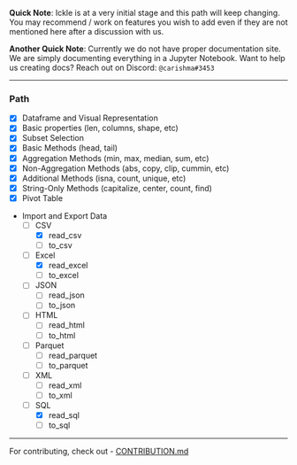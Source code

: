 <b>Quick Note</b>: Ickle is at a very initial stage and this path will keep changing. You may recommend / work on features you wish to add even if they are not mentioned here after a discussion with us.

<b>Another Quick Note</b>: Currently we do not have proper documentation site. We are simply documenting everything in a Jupyter Notebook. Want to help us creating docs? Reach out on Discord: `@carishma#3453`

<hr />

### Path

- [x]  Dataframe and Visual Representation
- [x]  Basic properties (len, columns, shape, etc)
- [x]  Subset Selection
- [x]  Basic Methods (head, tail)
- [x]  Aggregation Methods (min, max, median, sum, etc)
- [x]  Non-Aggregation Methods (abs, copy, clip, cummin, etc)
- [x]  Additional Methods (isna, count, unique, etc)
- [x]  String-Only Methods (capitalize, center, count, find)
- [x]  Pivot Table
- Import and Export Data
    - [ ]  CSV
        - [x]  read_csv
        - [ ]  to_csv
    - [ ]  Excel
        - [x]  read_excel
        - [ ]  to_excel
    - [ ]  JSON
        - [ ]  read_json
        - [ ]  to_json
    - [ ]  HTML
        - [ ]  read_html
        - [ ]  to_html
    - [ ]  Parquet
        - [ ]  read_parquet
        - [ ]  to_parquet
    - [ ]  XML
        - [ ]  read_xml
        - [ ]  to_xml
    - [ ]  SQL
        - [x]  read_sql
        - [ ]  to_sql

<hr />

For contributing, check out - [CONTRIBUTION.md](CONTRIBUTION.md)
